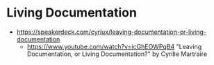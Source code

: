 # Living Documentation

- https://speakerdeck.com/cyriux/leaving-documentation-or-living-documentation
  - https://www.youtube.com/watch?v=icGhEOWPqB4 "Leaving Documentation, or Living Documentation?" by Cyrille Martraire
